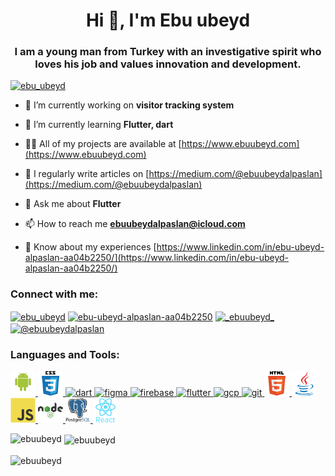 <h1 align="center">Hi 👋, I'm Ebu ubeyd</h1>
<h3 align="center">I am a young man from Turkey with an investigative spirit who loves his job and values ​​innovation and development.</h3>

<p align="left"> <a href="https://twitter.com/ebu_ubeyd" target="blank"><img src="https://img.shields.io/twitter/follow/ebu_ubeyd?logo=twitter&style=for-the-badge" alt="ebu_ubeyd" /></a> </p>

- 🔭 I’m currently working on **visitor tracking system**

- 🌱 I’m currently learning **Flutter, dart**

- 👨‍💻 All of my projects are available at [https://www.ebuubeyd.com](https://www.ebuubeyd.com)

- 📝 I regularly write articles on [https://medium.com/@ebuubeydalpaslan](https://medium.com/@ebuubeydalpaslan)

- 💬 Ask me about **Flutter**

- 📫 How to reach me **ebuubeydalpaslan@icloud.com**

- 📄 Know about my experiences [https://www.linkedin.com/in/ebu-ubeyd-alpaslan-aa04b2250/](https://www.linkedin.com/in/ebu-ubeyd-alpaslan-aa04b2250/)

<h3 align="left">Connect with me:</h3>
<p align="left">
<a href="https://twitter.com/ebu_ubeyd" target="blank"><img align="center" src="https://raw.githubusercontent.com/rahuldkjain/github-profile-readme-generator/master/src/images/icons/Social/twitter.svg" alt="ebu_ubeyd" height="30" width="40" /></a>
<a href="https://linkedin.com/in/ebu-ubeyd-alpaslan-aa04b2250" target="blank"><img align="center" src="https://raw.githubusercontent.com/rahuldkjain/github-profile-readme-generator/master/src/images/icons/Social/linked-in-alt.svg" alt="ebu-ubeyd-alpaslan-aa04b2250" height="30" width="40" /></a>
<a href="https://instagram.com/_ebuubeyd_" target="blank"><img align="center" src="https://raw.githubusercontent.com/rahuldkjain/github-profile-readme-generator/master/src/images/icons/Social/instagram.svg" alt="_ebuubeyd_" height="30" width="40" /></a>
<a href="https://medium.com/@ebuubeydalpaslan" target="blank"><img align="center" src="https://raw.githubusercontent.com/rahuldkjain/github-profile-readme-generator/master/src/images/icons/Social/medium.svg" alt="@ebuubeydalpaslan" height="30" width="40" /></a>
</p>

<h3 align="left">Languages and Tools:</h3>
<p align="left"> <a href="https://developer.android.com" target="_blank" rel="noreferrer"> <img src="https://raw.githubusercontent.com/devicons/devicon/master/icons/android/android-original-wordmark.svg" alt="android" width="40" height="40"/> </a> <a href="https://www.w3schools.com/css/" target="_blank" rel="noreferrer"> <img src="https://raw.githubusercontent.com/devicons/devicon/master/icons/css3/css3-original-wordmark.svg" alt="css3" width="40" height="40"/> </a> <a href="https://dart.dev" target="_blank" rel="noreferrer"> <img src="https://www.vectorlogo.zone/logos/dartlang/dartlang-icon.svg" alt="dart" width="40" height="40"/> </a> <a href="https://www.figma.com/" target="_blank" rel="noreferrer"> <img src="https://www.vectorlogo.zone/logos/figma/figma-icon.svg" alt="figma" width="40" height="40"/> </a> <a href="https://firebase.google.com/" target="_blank" rel="noreferrer"> <img src="https://www.vectorlogo.zone/logos/firebase/firebase-icon.svg" alt="firebase" width="40" height="40"/> </a> <a href="https://flutter.dev" target="_blank" rel="noreferrer"> <img src="https://www.vectorlogo.zone/logos/flutterio/flutterio-icon.svg" alt="flutter" width="40" height="40"/> </a> <a href="https://cloud.google.com" target="_blank" rel="noreferrer"> <img src="https://www.vectorlogo.zone/logos/google_cloud/google_cloud-icon.svg" alt="gcp" width="40" height="40"/> </a> <a href="https://git-scm.com/" target="_blank" rel="noreferrer"> <img src="https://www.vectorlogo.zone/logos/git-scm/git-scm-icon.svg" alt="git" width="40" height="40"/> </a> <a href="https://www.w3.org/html/" target="_blank" rel="noreferrer"> <img src="https://raw.githubusercontent.com/devicons/devicon/master/icons/html5/html5-original-wordmark.svg" alt="html5" width="40" height="40"/> </a> <a href="https://www.java.com" target="_blank" rel="noreferrer"> <img src="https://raw.githubusercontent.com/devicons/devicon/master/icons/java/java-original.svg" alt="java" width="40" height="40"/> </a> <a href="https://developer.mozilla.org/en-US/docs/Web/JavaScript" target="_blank" rel="noreferrer"> <img src="https://raw.githubusercontent.com/devicons/devicon/master/icons/javascript/javascript-original.svg" alt="javascript" width="40" height="40"/> </a> <a href="https://nodejs.org" target="_blank" rel="noreferrer"> <img src="https://raw.githubusercontent.com/devicons/devicon/master/icons/nodejs/nodejs-original-wordmark.svg" alt="nodejs" width="40" height="40"/> </a> <a href="https://www.postgresql.org" target="_blank" rel="noreferrer"> <img src="https://raw.githubusercontent.com/devicons/devicon/master/icons/postgresql/postgresql-original-wordmark.svg" alt="postgresql" width="40" height="40"/> </a> <a href="https://reactjs.org/" target="_blank" rel="noreferrer"> <img src="https://raw.githubusercontent.com/devicons/devicon/master/icons/react/react-original-wordmark.svg" alt="react" width="40" height="40"/> </a> </p>

<p><img align="left" src="https://github-readme-stats.vercel.app/api/top-langs?username=ebuubeyd&show_icons=true&locale=en&layout=compact" alt="ebuubeyd" /></p>

<p>&nbsp;<img align="center" src="https://github-readme-stats.vercel.app/api?username=ebuubeyd&show_icons=true&locale=en" alt="ebuubeyd" /></p>

<p><img align="center" src="https://github-readme-streak-stats.herokuapp.com/?user=ebuubeyd&" alt="ebuubeyd" /></p>
